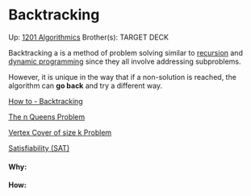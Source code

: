 # Backtracking

Up: [1201 Algorithmics](1201_algorithmics)
Brother(s):
TARGET DECK

Backtracking a is a method of problem solving similar to [recursion](recursion) and [dynamic programming](dynamic_programming) since they all involve addressing subproblems.

However, it is unique in the way that if a non-solution is reached, the algorithm can **go back** and try a different way.

[How to - Backtracking](how_to_-_backtracking)

[The n Queens Problem](the_n_queens_problem)

[Vertex Cover of size k Problem](vertex_cover_of_size_k_problem)

[Satisfiability (SAT)](satisfiability_(sat))




























#### Why:
#### How:










